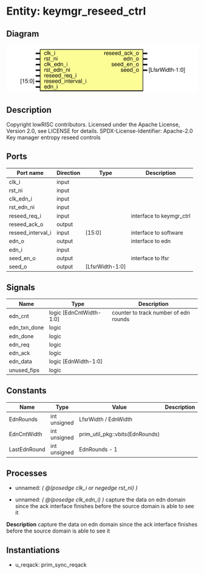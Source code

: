 # Entity: keymgr_reseed_ctrl
## Diagram
![Diagram](keymgr_reseed_ctrl.svg "Diagram")
## Description
Copyright lowRISC contributors.
 Licensed under the Apache License, Version 2.0, see LICENSE for details.
 SPDX-License-Identifier: Apache-2.0
 Key manager entropy reseed controls
 
## Ports
| Port name         | Direction | Type            | Description              |
| ----------------- | --------- | --------------- | ------------------------ |
| clk_i             | input     |                 |                          |
| rst_ni            | input     |                 |                          |
| clk_edn_i         | input     |                 |                          |
| rst_edn_ni        | input     |                 |                          |
| reseed_req_i      | input     |                 | interface to keymgr_ctrl |
| reseed_ack_o      | output    |                 |                          |
| reseed_interval_i | input     | [15:0]          | interface to software    |
| edn_o             | output    |                 | interface to edn         |
| edn_i             | input     |                 |                          |
| seed_en_o         | output    |                 | interface to lfsr        |
| seed_o            | output    | [LfsrWidth-1:0] |                          |
## Signals
| Name         | Type                    | Description                            |
| ------------ | ----------------------- | -------------------------------------- |
| edn_cnt      | logic [EdnCntWidth-1:0] | counter to track number of edn rounds  |
| edn_txn_done | logic                   |                                        |
| edn_done     | logic                   |                                        |
| edn_req      | logic                   |                                        |
| edn_ack      | logic                   |                                        |
| edn_data     | logic [EdnWidth-1:0]    |                                        |
| unused_fips  | logic                   |                                        |
## Constants
| Name         | Type         | Value                           | Description |
| ------------ | ------------ | ------------------------------- | ----------- |
| EdnRounds    | int unsigned | LfsrWidth / EdnWidth            |             |
| EdnCntWidth  | int unsigned | prim_util_pkg::vbits(EdnRounds) |             |
| LastEdnRound | int unsigned | EdnRounds - 1                   |             |
## Processes
- unnamed: _( @(posedge clk_i or negedge rst_ni) )_

- unnamed: _( @(posedge clk_edn_i) )_
capture the data on edn domain since the ack interface
finishes before the source domain is able to see it

**Description**
capture the data on edn domain since the ack interface
finishes before the source domain is able to see it

## Instantiations
- u_reqack: prim_sync_reqack
